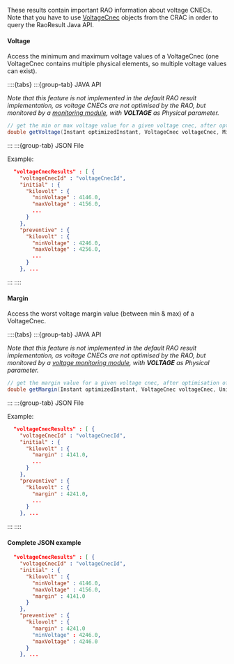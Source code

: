 These results contain important RAO information about voltage CNECs.  
Note that you have to use [VoltageCnec](/input-data/crac/json.md#voltage-cnecs) objects from the CRAC in order to query the RaoResult Java API.

#### Voltage

Access the minimum and maximum voltage values of a VoltageCnec (one VoltageCnec contains multiple physical elements, 
so multiple voltage values can exist).

::::{tabs}
:::{group-tab} JAVA API

*Note that this feature is not implemented in the default RAO result implementation, as voltage CNECs are not optimised
by the RAO, but monitored by a [monitoring module](/castor/monitoring.md), with **VOLTAGE** as Physical parameter.*

~~~java
// get the min or max voltage value for a given voltage cnec, after optimisation of a given instant, in a given voltage unit
double getVoltage(Instant optimizedInstant, VoltageCnec voltageCnec, MinOrMax minOrMax, Unit unit);
~~~

:::
:::{group-tab} JSON File

Example:

~~~json
  "voltageCnecResults" : [ {
    "voltageCnecId" : "voltageCnecId",
    "initial" : {
      "kilovolt" : {
        "minVoltage" : 4146.0,
        "maxVoltage" : 4156.0,
        ...
      }
    },
    "preventive" : {
      "kilovolt" : {
        "minVoltage" : 4246.0,
        "maxVoltage" : 4256.0, 
        ...
      }
    }, ...
~~~

:::
::::

#### Margin

Access the worst voltage margin value (between min & max) of a VoltageCnec.

::::{tabs}
:::{group-tab} JAVA API

*Note that this feature is not implemented in the default RAO result implementation, as voltage CNECs are not optimised
by the RAO, but monitored by a [voltage monitoring module](/castor/monitoring.md), with **VOLTAGE** as Physical parameter.*

~~~java
// get the margin value for a given voltage cnec, after optimisation of a given instant, in a given voltage unit
double getMargin(Instant optimizedInstant, VoltageCnec voltageCnec, Unit unit);
~~~

:::
:::{group-tab} JSON File

Example:

~~~json
  "voltageCnecResults" : [ {
    "voltageCnecId" : "voltageCnecId",
    "initial" : {
      "kilovolt" : {
        "margin" : 4141.0,
        ...
      }
    },
    "preventive" : {
      "kilovolt" : {
        "margin" : 4241.0,
        ...
      }
    }, ...
~~~

:::
::::

#### Complete JSON example

~~~json
  "voltageCnecResults" : [ {
    "voltageCnecId" : "voltageCnecId",
    "initial" : {
      "kilovolt" : {
        "minVoltage" : 4146.0,
        "maxVoltage" : 4156.0,
        "margin" : 4141.0
      }
    },
    "preventive" : {
      "kilovolt" : {
        "margin" : 4241.0
        "minVoltage" : 4246.0,
        "maxVoltage" : 4246.0
      }
    }, ...
~~~
